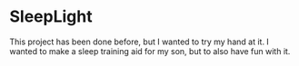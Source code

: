 # SleepLight
 
This project has been done before, but I wanted to try my hand at it. I wanted to make a sleep training aid for my son, but to also have fun with it.